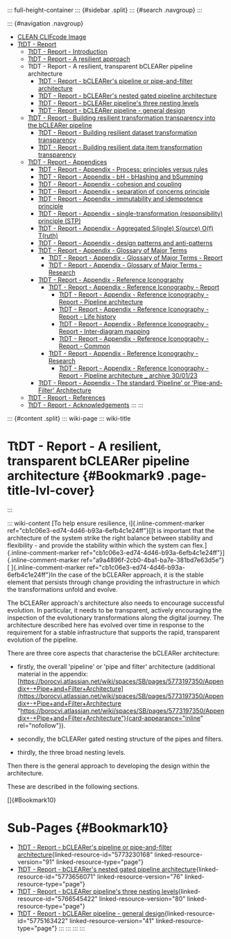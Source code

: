 ::: full-height-container
::: {#sidebar .split}
::: {#search .navgroup}
:::

::: {#navigation .navgroup}
-   [CLEAN CLIFcode Image](page5501091875.html)
-   [TtDT - Report](page5766283265.html)
    -   [TtDT - Report - Introduction](page5765071213.html)
    -   [TtDT - Report - A resilient approach](page5769560149.html)
    -   TtDT - Report - A resilient, transparent bCLEARer pipeline
        architecture
        -   [TtDT - Report - bCLEARer\'s pipeline or pipe-and-filter
            architecture](page5773230168.html)
        -   [TtDT - Report - bCLEARer\'s nested gated pipeline
            architecture](page5773656071.html)
        -   [TtDT - Report - bCLEARer pipeline\'s three nesting
            levels](page5766545422.html)
        -   [TtDT - Report - bCLEARer pipeline - general
            design](page5775163422.html)
    -   [TtDT - Report - Building resilient transformation transparency
        into the bCLEARer pipeline](page5769494532.html)
        -   [TtDT - Report - Building resilient dataset transformation
            transparency](page5765136857.html)
        -   [TtDT - Report - Building resilient data item transformation
            transparency](page5766316201.html)
    -   [TtDT - Report - Appendices](page5768675336.html)
        -   [TtDT - Report - Appendix - Process: principles versus
            rules](page5769003012.html)
        -   [TtDT - Report - Appendix - bH - bHashing and
            bSumming](page5768839184.html)
        -   [TtDT - Report - Appendix - cohesion and
            coupling](page5772804097.html)
        -   [TtDT - Report - Appendix - separation of concerns
            principle](page5772804106.html)
        -   [TtDT - Report - Appendix - immutability and idempotence
            principle](page5772869633.html)
        -   [TtDT - Report - Appendix - single-transformation
            (responsibility) principle (STP)](page5772804114.html)
        -   [TtDT - Report - Appendix - Aggregated S(ingle) S(ource)
            O(f) T(ruth)](page5773328385.html)
        -   [TtDT - Report - Appendix - design patterns and
            anti-patterns](page5775982593.html)
        -   [TtDT - Report - Appendix - Glossary of Major
            Terms](page5780340771.html)
            -   [TtDT - Report - Appendix - Glossary of Major Terms -
                Report](page5793284135.html)
            -   [TtDT - Report - Appendix - Glossary of Major Terms -
                Research](page5793218610.html)
        -   [TtDT - Report - Appendix - Reference
            Iconography](page5784010894.html)
            -   [TtDT - Report - Appendix - Reference Iconography -
                Report](page5783355393.html)
                -   [TtDT - Report - Appendix - Reference Iconography -
                    Report - Pipeline architecture](page5797249025.html)
                -   [TtDT - Report - Appendix - Reference Iconography -
                    Report - Life history](page5796298761.html)
                -   [TtDT - Report - Appendix - Reference Iconography -
                    Report - Inter-diagram mapping](page5796299378.html)
                -   [TtDT - Report - Appendix - Reference Iconography -
                    Report - Common](page5796299991.html)
            -   [TtDT - Report - Appendix - Reference Iconography -
                Research](page5785092097.html)
                -   [TtDT - Report - Appendix - Reference Iconography -
                    Report - Pipeline architecture \_ archive
                    30/01/23](page5796331521.html)
        -   [TtDT - Report - Appendix - The standard \'Pipeline\' or
            \'Pipe-and-Filter\' Architecture](page5784338433.html)
    -   [TtDT - Report - References](page5766578192.html)
    -   [TtDT - Report - Acknowledgements](page5766545409.html)
:::
:::

::: {#content .split}
::: wiki-page
::: wiki-title
# TtDT - Report - A resilient, transparent bCLEARer pipeline architecture {#Bookmark9 .page-title-lvl-cover}
:::

::: wiki-content
[To help ensure resilience, i]{.inline-comment-marker
ref="cb1c06e3-ed74-4d46-b93a-6efb4c1e24ff"}[[t is important that the
architecture of the system strike the right balance between stability
and flexibility - and provide the stability within which the system can
flex.]{.inline-comment-marker
ref="cb1c06e3-ed74-4d46-b93a-6efb4c1e24ff"}]{.inline-comment-marker
ref="a9a4896f-2cb0-4ba1-ba7e-381bd7e63d5e"}[ ]{.inline-comment-marker
ref="cb1c06e3-ed74-4d46-b93a-6efb4c1e24ff"}In the case of the bCLEARer
approach, it is the stable element that persists through change
providing the infrastructure in which the transformations unfold and
evolve.

The bCLEARer approach's architecture also needs to encourage successful
evolution. In particular, it needs to be transparent, actively
encouraging the inspection of the evolutionary transformations along the
digital journey. The architecture described here has evolved over time
in response to the requirement for a stable infrastructure that supports
the rapid, transparent evolution of the pipeline.

There are three core aspects that characterise the bCLEARer
architecture:

-   firstly, the overall 'pipeline' or 'pipe and filter' architecture
    (additional material in the appendix:
    [https://borocvi.atlassian.net/wiki/spaces/SB/pages/5773197350/Appendix+-+Pipe+and+Filter+Architecture](https://borocvi.atlassian.net/wiki/spaces/SB/pages/5773197350/Appendix+-+Pipe+and+Filter+Architecture "https://borocvi.atlassian.net/wiki/spaces/SB/pages/5773197350/Appendix+-+Pipe+and+Filter+Architecture"){card-appearance="inline"
    rel="nofollow"}).

-   secondly, the bCLEARer gated nesting structure of the pipes and
    filters.

-   thirdly, the three broad nesting levels.

Then there is the general approach to developing the design within the
architecture.

These are described in the following sections.

[]{#Bookmark10}

# Sub-Pages {#Bookmark10}

-   [TtDT - Report - bCLEARer\'s pipeline or pipe-and-filter
    architecture](page5773230168.html#Bookmark11 "TtDT - Report - bCLEARer's pipeline or pipe-and-filter architecture"){linked-resource-id="5773230168"
    linked-resource-version="91" linked-resource-type="page"}
-   [TtDT - Report - bCLEARer\'s nested gated pipeline
    architecture](page5773656071.html#Bookmark28 "TtDT - Report - bCLEARer's nested gated pipeline architecture"){linked-resource-id="5773656071"
    linked-resource-version="76" linked-resource-type="page"}
-   [TtDT - Report - bCLEARer pipeline\'s three nesting
    levels](page5766545422.html#Bookmark36 "TtDT - Report - bCLEARer pipeline's three nesting levels"){linked-resource-id="5766545422"
    linked-resource-version="80" linked-resource-type="page"}
-   [TtDT - Report - bCLEARer pipeline - general
    design](page5775163422.html#Bookmark44 "TtDT - Report - bCLEARer pipeline - general design"){linked-resource-id="5775163422"
    linked-resource-version="41" linked-resource-type="page"}
:::
:::
:::
:::
